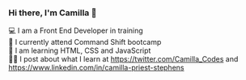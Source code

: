 ### Hi there, I'm Camilla 👋

💻 I am a Front End Developer in training<br>
🚀 I currently attend Command Shift bootcamp<br>
🧰 I am learning HTML, CSS and JavaScript<br>
✍🏻 I post about what I learn at https://twitter.com/Camilla_Codes and https://www.linkedin.com/in/camilla-priest-stephens<br>                                                                                            

 


